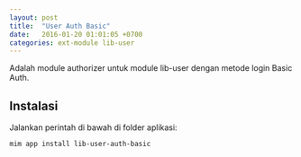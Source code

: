 ```yaml
---
layout: post
title:  "User Auth Basic"
date:   2016-01-20 01:01:05 +0700
categories: ext-module lib-user
---
```


Adalah module authorizer untuk module lib-user dengan metode login Basic Auth.

## Instalasi

Jalankan perintah di bawah di folder aplikasi:

```
mim app install lib-user-auth-basic
```
